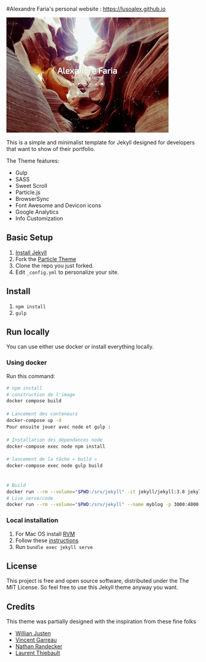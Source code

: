 #Alexandre Faria's personal website : https://lusoalex.github.io


![](./doc/screenshot.png)

This is a simple and minimalist template for Jekyll designed for developers that want to show of their portfolio.

The Theme features:

- Gulp
- SASS
- Sweet Scroll
- Particle.js
- BrowserSync
- Font Awesome and Devicon icons
- Google Analytics
- Info Customization

## Basic Setup

1. [Install Jekyll](http://jekyllrb.com)
2. Fork the [Particle Theme](https://github.com/nrandecker/particle/fork)
3. Clone the repo you just forked.
4. Edit `_config.yml` to personalize your site.

## Install
1. `npm install`
2. `gulp`

## Run locally

You can use either use docker or install everything locally.

### Using docker

Run this command:

``` BASH
# npm install
# construction de l'image
docker compose build

# Lancement des conteneurs 
docker-compose up -d
Pour ensuite jouer avec node et gulp :

# Installation des dépendances node
docker-compose exec node npm install 

# lancement de la tâche « build »
docker-compose exec node gulp build


# Build
docker run --rm --volume="$PWD:/srv/jekyll" -it jekyll/jekyll:3.8 jekyll build
# Live serve/code
docker run --rm --volume="$PWD:/srv/jekyll" --name myblog -p 3000:4000 -it jekyll/jekyll:3.8 jekyll serve --watch
```


### Local installation

1. For Mac OS install [RVM](https://usabilityetc.com/articles/ruby-on-mac-os-x-with-rvm/)
2. Follow these [instructions](https://help.github.com/en/articles/setting-up-your-github-pages-site-locally-with-jekyll)
3. Run `bundle exec jekyll serve`

## License

This project is free and open source software, distributed under the The MIT License. So feel free to use this Jekyll theme anyway you want.

## Credits

This theme was partially designed with the inspiration from these fine folks
- [Willian Justen](https://github.com/willianjusten/will-jekyll-template)
- [Vincent Garreau](https://github.com/VincentGarreau/particles.js/)
- [Nathan Randecker](https://github.com/nrandecker/particle)
- [Laurent Thiebault](https://github.com/lauthieb/lauthieb.github.io)
